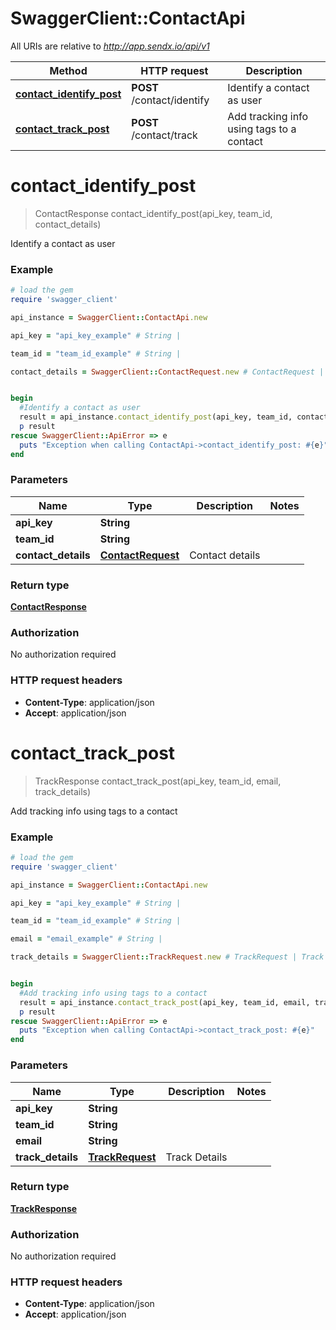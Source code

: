 # SwaggerClient::ContactApi

All URIs are relative to *http://app.sendx.io/api/v1*

Method | HTTP request | Description
------------- | ------------- | -------------
[**contact_identify_post**](ContactApi.md#contact_identify_post) | **POST** /contact/identify | Identify a contact as user
[**contact_track_post**](ContactApi.md#contact_track_post) | **POST** /contact/track | Add tracking info using tags to a contact


# **contact_identify_post**
> ContactResponse contact_identify_post(api_key, team_id, contact_details)

Identify a contact as user



### Example
```ruby
# load the gem
require 'swagger_client'

api_instance = SwaggerClient::ContactApi.new

api_key = "api_key_example" # String | 

team_id = "team_id_example" # String | 

contact_details = SwaggerClient::ContactRequest.new # ContactRequest | Contact details


begin
  #Identify a contact as user
  result = api_instance.contact_identify_post(api_key, team_id, contact_details)
  p result
rescue SwaggerClient::ApiError => e
  puts "Exception when calling ContactApi->contact_identify_post: #{e}"
end
```

### Parameters

Name | Type | Description  | Notes
------------- | ------------- | ------------- | -------------
 **api_key** | **String**|  | 
 **team_id** | **String**|  | 
 **contact_details** | [**ContactRequest**](ContactRequest.md)| Contact details | 

### Return type

[**ContactResponse**](ContactResponse.md)

### Authorization

No authorization required

### HTTP request headers

 - **Content-Type**: application/json
 - **Accept**: application/json



# **contact_track_post**
> TrackResponse contact_track_post(api_key, team_id, email, track_details)

Add tracking info using tags to a contact



### Example
```ruby
# load the gem
require 'swagger_client'

api_instance = SwaggerClient::ContactApi.new

api_key = "api_key_example" # String | 

team_id = "team_id_example" # String | 

email = "email_example" # String | 

track_details = SwaggerClient::TrackRequest.new # TrackRequest | Track Details


begin
  #Add tracking info using tags to a contact
  result = api_instance.contact_track_post(api_key, team_id, email, track_details)
  p result
rescue SwaggerClient::ApiError => e
  puts "Exception when calling ContactApi->contact_track_post: #{e}"
end
```

### Parameters

Name | Type | Description  | Notes
------------- | ------------- | ------------- | -------------
 **api_key** | **String**|  | 
 **team_id** | **String**|  | 
 **email** | **String**|  | 
 **track_details** | [**TrackRequest**](TrackRequest.md)| Track Details | 

### Return type

[**TrackResponse**](TrackResponse.md)

### Authorization

No authorization required

### HTTP request headers

 - **Content-Type**: application/json
 - **Accept**: application/json



